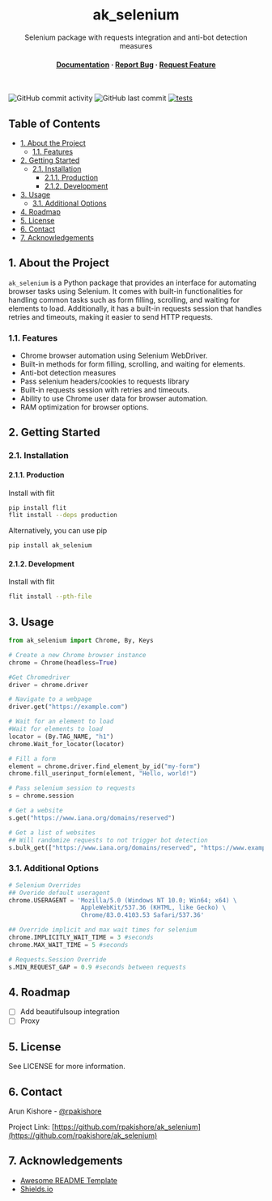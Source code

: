 <!--- Heading --->
<div align="center">
  <h1>ak_selenium</h1>
  <p>
    Selenium package with requests integration and anti-bot detection measures
  </p>
<h4>
    <a href="https://github.com/rpakishore/ak_selenium">Documentation</a>
  <span> · </span>
    <a href="https://github.com/rpakishore/ak_selenium/issues/">Report Bug</a>
  <span> · </span>
    <a href="https://github.com/rpakishore/ak_selenium/issues/">Request Feature</a>
  </h4>
</div>
<br />

![GitHub commit activity](https://img.shields.io/github/commit-activity/m/rpakishore/ak_selenium)
![GitHub last commit](https://img.shields.io/github/last-commit/rpakishore/ak_selenium)
[![tests](https://github.com/rpakishore/ak_selenium/actions/workflows/test.yml/badge.svg)](https://github.com/rpakishore/ak_selenium/actions/workflows/test.yml)

<!-- Table of Contents -->
<h2>Table of Contents</h2>

- [1. About the Project](#1-about-the-project)
  - [1.1. Features](#11-features)
- [2. Getting Started](#2-getting-started)
  - [2.1. Installation](#21-installation)
    - [2.1.1. Production](#211-production)
    - [2.1.2. Development](#212-development)
- [3. Usage](#3-usage)
  - [3.1. Additional Options](#31-additional-options)
- [4. Roadmap](#4-roadmap)
- [5. License](#5-license)
- [6. Contact](#6-contact)
- [7. Acknowledgements](#7-acknowledgements)

<!-- About the Project -->
## 1. About the Project

`ak_selenium` is a Python package that provides an interface for automating browser tasks using Selenium. It comes with built-in functionalities for handling common tasks such as form filling, scrolling, and waiting for elements to load. Additionally, it has a built-in requests session that handles retries and timeouts, making it easier to send HTTP requests.

<!-- Features -->
### 1.1. Features

- Chrome browser automation using Selenium WebDriver.
- Built-in methods for form filling, scrolling, and waiting for elements.
- Anti-bot detection measures
- Pass selenium headers/cookies to requests library
- Built-in requests session with retries and timeouts.
- Ability to use Chrome user data for browser automation.
- RAM optimization for browser options.

<!-- Getting Started -->
## 2. Getting Started

<!-- Installation -->
### 2.1. Installation

#### 2.1.1. Production

Install with flit

```bash
pip install flit
flit install --deps production
```

Alternatively, you can use pip

```bash
pip install ak_selenium
```

#### 2.1.2. Development

Install with flit

```bash
flit install --pth-file
```

<!-- Usage -->
## 3. Usage

```python
from ak_selenium import Chrome, By, Keys

# Create a new Chrome browser instance
chrome = Chrome(headless=True)

#Get Chromedriver
driver = chrome.driver

# Navigate to a webpage
driver.get("https://example.com")

# Wait for an element to load
#Wait for elements to load
locator = (By.TAG_NAME, "h1")
chrome.Wait_for_locator(locator)

# Fill a form
element = chrome.driver.find_element_by_id("my-form")
chrome.fill_userinput_form(element, "Hello, world!")

# Pass selenium session to requests
s = chrome.session

# Get a website
s.get("https://www.iana.org/domains/reserved")

# Get a list of websites
## Will randomize requests to not trigger bot detection
s.bulk_get(["https://www.iana.org/domains/reserved", "https://www.example.com"])
```

### 3.1. Additional Options

```python
# Selenium Overrides
## Overide default useragent
chrome.USERAGENT = 'Mozilla/5.0 (Windows NT 10.0; Win64; x64) \
                    AppleWebKit/537.36 (KHTML, like Gecko) \
                    Chrome/83.0.4103.53 Safari/537.36'

## Override implicit and max wait times for selenium
chrome.IMPLICITLY_WAIT_TIME = 3 #seconds
chrome.MAX_WAIT_TIME = 5 #seconds

# Requests.Session Override
s.MIN_REQUEST_GAP = 0.9 #seconds between requests
```

<!-- Roadmap -->
## 4. Roadmap

- [ ] Add beautifulsoup integration
- [ ] Proxy

<!-- License -->
## 5. License

See LICENSE for more information.

<!-- Contact -->
## 6. Contact

Arun Kishore - [@rpakishore](mailto:pypi@rpakishore.co.in)

Project Link: [https://github.com/rpakishore/ak_selenium](https://github.com/rpakishore/ak_selenium)

<!-- Acknowledgments -->
## 7. Acknowledgements

- [Awesome README Template](https://github.com/Louis3797/awesome-readme-template/blob/main/README-WITHOUT-EMOJI.md)
- [Shields.io](https://shields.io/)